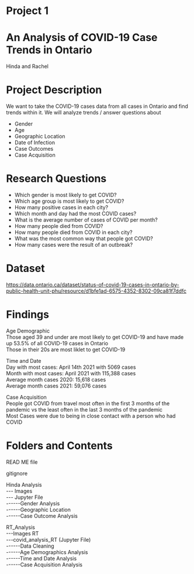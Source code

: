 # Project 1
# An Analysis of COVID-19 Case Trends in Ontario

Hinda and Rachel

# Project Description
We want to take the COVID-19 cases data from all cases in Ontario and find trends within it.
We will analyze trends / answer questions about
- Gender
- Age
- Geographic Location
- Date of Infection
- Case Outcomes
- Case Acquisition


# Research Questions
- Which gender is most likely to get COVID?
- Which age group is most likely to get COVID?
- How many positive cases in each city?
- Which month and day had the most COVID cases?
- What is the average number of cases of COVID per month?
- How many people died from COVID? 
- How many people died from COVID in each city?
- What was the most common way that people got COVID? 
- How many cases were the result of an outbreak?



# Dataset
https://data.ontario.ca/dataset/status-of-covid-19-cases-in-ontario-by-public-health-unit-phu/resource/d1bfe1ad-6575-4352-8302-09ca81f7ddfc

# Findings 
Age Demographic  
Those aged 39 and under are most likely to get COVID-19 and have made up 53.5% of all COVID-19 cases in Ontario  
Those in their 20s are most liklet to get COVID-19  

Time and Date  
Day with most cases: April 14th 2021 with 5069 cases  
Month with most cases: April 2021 with 115,388 cases  
Average month cases 2020: 15,618 cases  
Average month cases 2021: 59,076 cases  

Case Acquisition  
People got COVID from travel most often in the first 3 months of the pandemic vs the least often in the last 3 months of the pandemic  
Most Cases were due to being in close contact with a person who had COVID   
# Folders and Contents
READ ME file  

gitignore  

Hinda Analysis  
--- Images  
--- Jupyter File  
------Gender Analysis  
------Geographic Location  
------Case Outcome Analysis  

RT_Analysis  
---Images RT  
---covid_analysis_RT (Jupyter File)  
------Data Cleaning  
------Age Demographics Analysis  
------Time and Date Analysis  
------Case Acquisition Analysis  
